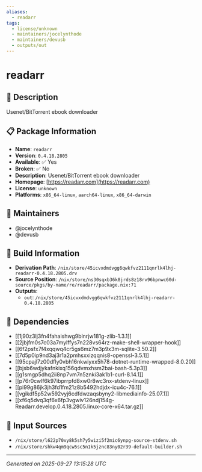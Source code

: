 ```yaml
---
aliases:
  - readarr
tags:
  - license/unknown
  - maintainers/jocelynthode
  - maintainers/devusb
  - outputs/out
---
```


# readarr

## 📝 Description

Usenet/BitTorrent ebook downloader

## 📋 Package Information

- **Name**: `readarr`
- **Version**: `0.4.18.2805`
- **Available**: ✅ Yes
- **Broken**: ✅ No
- **Description**: Usenet/BitTorrent ebook downloader
- **Homepage**: [https://readarr.com](https://readarr.com)
- **License**: `unknown`
- **Platforms**: `x86_64-linux`, `aarch64-linux`, `x86_64-darwin`
## 👥 Maintainers

- @jocelynthode
- @devusb


## 🔧 Build Information

- **Derivation Path**: `/nix/store/45icvxdmdvgg6qwkfvz2111qnrlk4lhj-readarr-0.4.18.2805.drv`
- **Source Position**: `/nix/store/ns30sqxb36k8jrds8z18rv96bpnwc60d-source/pkgs/by-name/re/readarr/package.nix:71`
- **Outputs**:
  - `out`:  `/nix/store/45icvxdmdvgg6qwkfvz2111qnrlk4lhj-readarr-0.4.18.2805`

## 🔗 Dependencies

- [[1j90z3lj3fn4fahaishwg9blnrjw181g-zlib-1.3.1]]
- [[2jbjfm0s7c03a7mylffys7n228vs64rz-make-shell-wrapper-hook]]
- [[6f2psfx7f4xqqwq4cr5gs6mz7m3p9x3m-sqlite-3.50.2]]
- [[7d5p0ip9nd3aj3r1a2pmhsxxizqqnis8-openssl-3.5.1]]
- [[95cpajl7z00dfly0vbh16nkwiyxx5h78-dotnet-runtime-wrapped-8.0.20]]
- [[bjsb6wdjykafnkixq156qdvmxhsm2bai-bash-5.3p3]]
- [[g1smgp5dhq2ii8np7vm7n5znki3ak1b1-curl-8.14.1]]
- [[p76r0cwlf6k97ibprrpfd8xw0r8wc3nx-stdenv-linux]]
- [[pi99g86jk3jh3fd1fm21z8b5492hdjdx-icu4c-76.1]]
- [[vgikdf5p52w592vyj6cdfdwzaqsbyny2-libmediainfo-25.07.1]]
- [[xf6q5dvq3qf6x6fp3vgwiv126ndj154g-Readarr.develop.0.4.18.2805.linux-core-x64.tar.gz]]

## 📁 Input Sources

- `/nix/store/l622p70vy8k5sh7y5wizi5f2mic6ynpg-source-stdenv.sh`
- `/nix/store/shkw4qm9qcw5sc5n1k5jznc83ny02r39-default-builder.sh`

---
*Generated on 2025-09-27 13:15:28 UTC*
